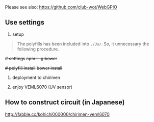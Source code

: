Please see also: https://github.com/club-wot/WebGPIO

## Use settings

1. setup

> The polyfills has been included into `./Js/`.
> So, it unnecessary the following procedure.

~~# settings~~
~~npm i -g bower~~

~~# polyfill install~~
~~bower install~~


1. deployment to chirimen

1. enjoy VEML6070 (UV sensor)

## How to construct circuit (in Japanese) 

http://fabble.cc/kohichi000000/chirimen-veml6070
